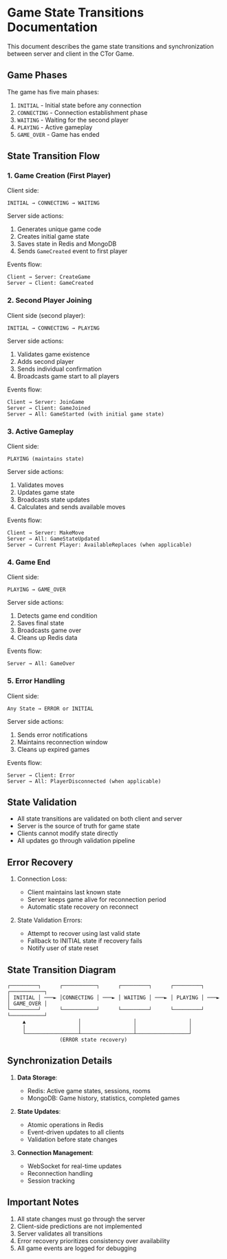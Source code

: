 # Game State Transitions Documentation

This document describes the game state transitions and synchronization between server and client in the CTor Game.

## Game Phases

The game has five main phases:

1. `INITIAL` - Initial state before any connection
2. `CONNECTING` - Connection establishment phase
3. `WAITING` - Waiting for the second player
4. `PLAYING` - Active gameplay
5. `GAME_OVER` - Game has ended

## State Transition Flow

### 1. Game Creation (First Player)

Client side:
```
INITIAL → CONNECTING → WAITING
```

Server side actions:
1. Generates unique game code
2. Creates initial game state
3. Saves state in Redis and MongoDB
4. Sends `GameCreated` event to first player

Events flow:
```
Client → Server: CreateGame
Server → Client: GameCreated
```

### 2. Second Player Joining

Client side (second player):
```
INITIAL → CONNECTING → PLAYING
```

Server side actions:
1. Validates game existence
2. Adds second player
3. Sends individual confirmation
4. Broadcasts game start to all players

Events flow:
```
Client → Server: JoinGame
Server → Client: GameJoined
Server → All: GameStarted (with initial game state)
```

### 3. Active Gameplay

Client side:
```
PLAYING (maintains state)
```

Server side actions:
1. Validates moves
2. Updates game state
3. Broadcasts state updates
4. Calculates and sends available moves

Events flow:
```
Client → Server: MakeMove
Server → All: GameStateUpdated
Server → Current Player: AvailableReplaces (when applicable)
```

### 4. Game End

Client side:
```
PLAYING → GAME_OVER
```

Server side actions:
1. Detects game end condition
2. Saves final state
3. Broadcasts game over
4. Cleans up Redis data

Events flow:
```
Server → All: GameOver
```

### 5. Error Handling

Client side:
```
Any State → ERROR or INITIAL
```

Server side actions:
1. Sends error notifications
2. Maintains reconnection window
3. Cleans up expired games

Events flow:
```
Server → Client: Error
Server → All: PlayerDisconnected (when applicable)
```

## State Validation

- All state transitions are validated on both client and server
- Server is the source of truth for game state
- Clients cannot modify state directly
- All updates go through validation pipeline

## Error Recovery

1. Connection Loss:
   - Client maintains last known state
   - Server keeps game alive for reconnection period
   - Automatic state recovery on reconnect

2. State Validation Errors:
   - Attempt to recover using last valid state
   - Fallback to INITIAL state if recovery fails
   - Notify user of state reset

## State Transition Diagram

```
┌─────────┐      ┌───────────┐      ┌─────────┐      ┌─────────┐      ┌───────────┐
│ INITIAL │ ───► │CONNECTING │ ───► │ WAITING │ ───► │ PLAYING │ ───► │ GAME_OVER │
└─────────┘      └───────────┘      └─────────┘      └─────────┘      └───────────┘
     ▲                 │                 │                 │
     │                 │                 │                 │
     └─────────────────┴─────────────────┴─────────────────┘
                 (ERROR state recovery)
```

## Synchronization Details

1. **Data Storage**:
   - Redis: Active game states, sessions, rooms
   - MongoDB: Game history, statistics, completed games

2. **State Updates**:
   - Atomic operations in Redis
   - Event-driven updates to all clients
   - Validation before state changes

3. **Connection Management**:
   - WebSocket for real-time updates
   - Reconnection handling
   - Session tracking

## Important Notes

1. All state changes must go through the server
2. Client-side predictions are not implemented
3. Server validates all transitions
4. Error recovery prioritizes consistency over availability
5. All game events are logged for debugging